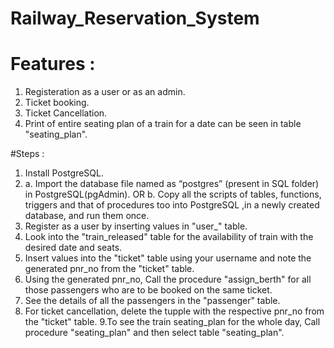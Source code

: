 # Railway_Reservation_System

# Features :
1. Registeration as a user or as an admin.
2. Ticket booking.
3. Ticket Cancellation.
4. Print of entire seating plan of a train for a date can be seen in table "seating_plan".


#Steps :
1. Install PostgreSQL.
2. a.  Import the database file named as “postgres” (present 
       in SQL folder) in PostgreSQL(pgAdmin).
               OR
   b.  Copy all the scripts of tables, functions, triggers and 
       that of procedures too into PostgreSQL ,in a newly 
       created database, and run them once.
3. Register as a user by inserting values in "user_" table.
4. Look into the "train_released" table for the availability of train with the desired date and seats.
5. Insert values into the "ticket" table using your username and note the generated pnr_no from the "ticket" table.
6. Using the generated pnr_no, Call the procedure "assign_berth" for all those passengers who are to be booked on the same ticket.
7. See the details of all the passengers in the "passenger" table.
8. For ticket cancellation, delete the tupple with the respective pnr_no from the "ticket" table.
9.To see the train seating_plan for the whole day, Call procedure "seating_plan" and then select table "seating_plan".

